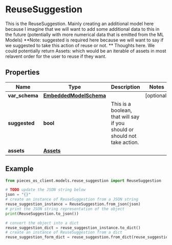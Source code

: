 # ReuseSuggestion

This is the ReuseSuggestion. Mainly creating an additional model here because I imagine that we will want to add some additional data to this in the future (potentially with more numerical data that is emitted from the ML Models)  **Note: suggested is required here because we will want to say if we suggested to take this action of reuse or not.  ** Thoughts here. We could potentially return Assets: which would be an iterable of assets in most relavent order for the user to reuse if they want.

## Properties

Name | Type | Description | Notes
------------ | ------------- | ------------- | -------------
**var_schema** | [**EmbeddedModelSchema**](EmbeddedModelSchema) |  | [optional] 
**suggested** | **bool** | This is a boolean, that will say if you should or should not take action. | 
**assets** | [**Assets**](Assets) |  | 

## Example

```python
from pieces_os_client.models.reuse_suggestion import ReuseSuggestion

# TODO update the JSON string below
json = "{}"
# create an instance of ReuseSuggestion from a JSON string
reuse_suggestion_instance = ReuseSuggestion.from_json(json)
# print the JSON string representation of the object
print(ReuseSuggestion.to_json())

# convert the object into a dict
reuse_suggestion_dict = reuse_suggestion_instance.to_dict()
# create an instance of ReuseSuggestion from a dict
reuse_suggestion_form_dict = reuse_suggestion.from_dict(reuse_suggestion_dict)
```



